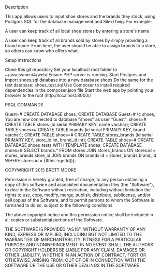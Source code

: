 Description

This app allows users to input shoe stores and the brands they stock, using Postgres SQL for the database management and Silex/Twig. For example:

A user can keep track of all local shoe stores by entering a store's name

A user can keep track of all brands sold by stores by simply providing a brand name. From here, the user should be able to assign brands to a store, so others can know who offers what.

Setup instructions

Clone this git repository
Set your localhost root folder to ~/assessment4/web/
Ensure PHP server is running.
Start Postgres and import shoes.sql database into a new database shoes
Do the same for the test database: shoes_test.sql
Use Composer to install required dependencies in the composer.json file
Start the web app by pointing your browser to the root (http://localhost:8000/)




PSQL COMMANDS

Guest=# CREATE DATABASE shoes;
CREATE DATABASE
Guest=# \c shoes;
You are now connected to database "shoes" as user "Guest".
shoes=# CREATE TABLE stores (id serial PRIMARY KEY, name varchar);
CREATE TABLE
shoes=# CREATE TABLE brands (id serial PRIMARY KEY, brand varchar);
CREATE TABLE
shoes=# CREATE TABLE stores_brands (id serial PRIMARY KEY, store_id int, brand_id int);
CREATE TABLE
shoes=# CREATE DATABASE shoes_tests WITH TEMPLATE shoes;
CREATE DATABASE
shoes=#
SELECT brands.* FROM stores JOIN stores_brands ON stores.id = stores_brands.store_id JOIN brands ON brands.id = stores_brands.brand_id  WHERE stores.id = {$this->getId()};



COPYWRIGHT 2015 BRETT MOORE

Permission is hereby granted, free of charge, to any person obtaining a copy of this software and associated documentation files (the "Software"), to deal in the Software without restriction, including without limitation the rights to use, copy, modify, merge, publish, distribute, sublicense, and/or sell copies of the Software, and to permit persons to whom the Software is furnished to do so, subject to the following conditions:

The above copyright notice and this permission notice shall be included in all copies or substantial portions of the Software.

THE SOFTWARE IS PROVIDED "AS IS", WITHOUT WARRANTY OF ANY KIND, EXPRESS OR IMPLIED, INCLUDING BUT NOT LIMITED TO THE WARRANTIES OF MERCHANTABILITY, FITNESS FOR A PARTICULAR PURPOSE AND NONINFRINGEMENT. IN NO EVENT SHALL THE AUTHORS OR COPYRIGHT HOLDERS BE LIABLE FOR ANY CLAIM, DAMAGES OR OTHER LIABILITY, WHETHER IN AN ACTION OF CONTRACT, TORT OR OTHERWISE, ARISING FROM, OUT OF OR IN CONNECTION WITH THE SOFTWARE OR THE USE OR OTHER DEALINGS IN THE SOFTWARE.
